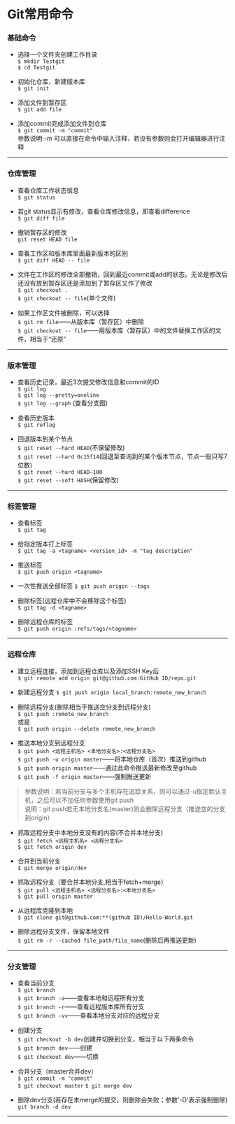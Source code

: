 Git常用命令
=============

### 基础命令

* 选择一个文件夹创建工作目录  
`$ mkdir Testgit`  
`$ cd Testgit`  

* 初始化仓库，新建版本库  
`$ git init`  

* 添加文件到暂存区  
`$ git add file`  

* 添加commit完成添加文件到仓库  
`$ git commit -m "commit"`  
 参数说明:-m 可以直接在命令中输入注释，若没有参数则会打开编辑器进行注释<br/>
 
 ---

### 仓库管理

* 查看仓库工作状态信息  
`$ git status`  

* 若git status显示有修改，查看仓库修改信息，即查看difference  
`$ git diff file`   

* 撤销暂存区的修改  
`git reset HEAD file` 

* 查看工作区和版本库里面最新版本的区别  
`$ git diff HEAD -- file`  

* 文件在工作区的修改全部撤销，回到最近commit或add的状态。无论是修改后还没有放到暂存区还是添加到了暂存区又作了修改  
`$ git checkout .`  
`$ git checkout -- file`(单个文件)   

* 如果工作区文件被删除，可以选择  
`$ git rm file`——从版本库（暂存区）中删除  
`$ git checkout -- file`——用版本库（暂存区）中的文件替换工作区的文件，相当于“还原”  

  
---

### 版本管理

* 查看历史记录，最近3次提交修改信息和commit的ID  
`$ git log`  
`$ git log --pretty=oneline`  
`$ git log --graph` (查看分支图)

* 查看历史版本  
`$ git reflog`  

* 回退版本到某个节点  
`$ git reset --hard HEAD`(不保留修改)   
`$ git reset --hard 0c15f14`(回退至查询到的某个版本节点，节点一般只写7位数)  
`$ git reset --hard HEAD~100`  
`$ git reset --soft HASH`(保留修改)   

---

### 标签管理

* 查看标签  
`$ git tag`

* 给指定版本打上标签  
`$ git tag -a <tagname> <version_id> -m "tag description"`

* 推送标签  
`$ git push origin <tagname>`

* 一次性推送全部标签
`$ git push origin --tags`  

* 删除标签(远程仓库中不会移除这个标签)  
`$ git tag -d <tagname>`

* 删除远程仓库的标签  
`$ git push origin :refs/tags/<tagname>`

---

### 远程仓库

* 建立远程连接，添加到远程仓库以及添加SSH Key后  
`$ git remote add origin git@github.com:GitHub ID/repo.git`  

* 新建远程分支
`$ git push origin local_branch:remote_new_branch`  

* 删除远程分支(删除相当于推送空分支到远程分支)  
`$ git push :remote_new_branch`  
或是  
`$ git push origin --delete remote_new_branch`  

* 推送本地分支到远程分支  
`$ git push <远程主机名> <本地分支名>:<远程分支名>`  
`$ git push -u origin master`——将本地仓库（首次）推送到github    
`$ git push origin master`——通过此命令推送最新修改至github    
`$ git push -f origin master`——强制推送更新
> 参数说明：若当前分支与多个主机存在追踪关系，则可以通过-u指定默认主机，之后可以不加任何参数使用git push<br/>
> 说明：git push若无本地分支名(master)则会删除远程分支（推送空的分支到origin）  

* 抓取远程分支中本地分支没有的内容(不合并本地分支)   
`$ git fetch <远程主机名> <远程分支名>`   
`$ git fetch origin dev`  

* 合并到当前分支  
`$ git merge origin/dev`

* 抓取远程分支（要合并本地分支,相当于fetch+merge）  
`$ git pull <远程主机名> <远程分支名>:<本地分支名>`  
`$ git pull origin master` 

* 从远程库克隆到本地    
`$ git clone git@github.com:**(github ID)/Hello-World.git`  

* 删除远程分支文件，保留本地文件  
`$ git rm -r --cached file_path/file_name`(删除后再推送更新)  

---

### 分支管理

* 查看当前分支  
`$ git branch`  
`$ git branch -a`——查看本地和远程所有分支  
`$ git branch -r`——查看远程版本库所有分支  
`$ git branch -vv`——查看本地分支对应的远程分支  

* 创建分支  
`$ git checkout -b dev`创建并切换到分支，相当于以下两条命令  
`$ git branch dev`——创建  
`$ git checkout dev`——切换  

* 合并分支（master合并dev）  
`$ git commit -m "commit"`  
`$ git checkout master`
`$ git merge dev`

* 删除dev分支(若存在未merge的提交，则删除会失败；参数'-D'表示强制删除)  
`git branch -d dev`  

---
